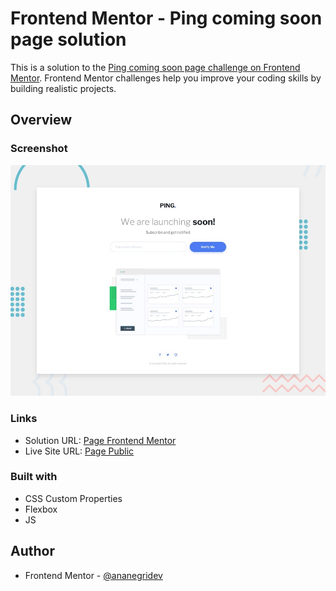 # Frontend Mentor - Ping coming soon page solution

This is a solution to the [Ping coming soon page challenge on Frontend Mentor](https://www.frontendmentor.io/challenges/ping-single-column-coming-soon-page-5cadd051fec04111f7b848da). Frontend Mentor challenges help you improve your coding skills by building realistic projects.

## Overview

### Screenshot

![Design preview for the Profile card component coding challenge](./images/desktop-preview.jpg)

### Links

- Solution URL: [Page Frontend Mentor]()
- Live Site URL: [Page Public](https://frontendmentor-ping-coming-soon-page-master.vercel.app/)

### Built with

- CSS Custom Properties
- Flexbox
- JS

## Author

- Frontend Mentor - [@ananegridev](https://www.frontendmentor.io/profile/ananegridev)
